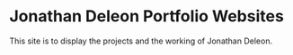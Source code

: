 # Jonathan Deleon Portfolio Websites
This site is to display the projects and the working of Jonathan Deleon.
